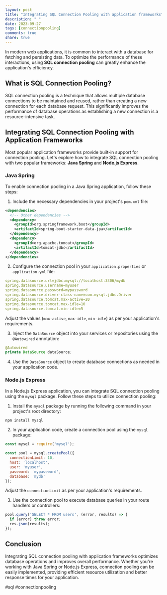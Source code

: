 ```yaml
---
layout: post
title: "Integrating SQL Connection Pooling with application frameworks"
description: " "
date: 2023-09-27
tags: [connectionpooling]
comments: true
share: true
---
```


In modern web applications, it is common to interact with a database for fetching and persisting data. To optimize the performance of these interactions, using **SQL connection pooling** can greatly enhance the application's efficiency.

## What is SQL Connection Pooling?

SQL connection pooling is a technique that allows multiple database connections to be maintained and reused, rather than creating a new connection for each database request. This significantly improves the performance of database operations as establishing a new connection is a resource-intensive task.

## Integrating SQL Connection Pooling with Application Frameworks

Most popular application frameworks provide built-in support for connection pooling. Let's explore how to integrate SQL connection pooling with two popular frameworks: **Java Spring** and **Node.js Express**.

### Java Spring

To enable connection pooling in a Java Spring application, follow these steps:

1. Include the necessary dependencies in your project's `pom.xml` file:

```xml
<dependencies>
  <!-- Other dependencies -->
  <dependency>
    <groupId>org.springframework.boot</groupId>
    <artifactId>spring-boot-starter-data-jpa</artifactId>
  </dependency>
  <dependency>
    <groupId>org.apache.tomcat</groupId>
    <artifactId>tomcat-jdbc</artifactId>
  </dependency>
</dependencies>
```

2. Configure the connection pool in your `application.properties` or `application.yml` file:

```yml
spring.datasource.url=jdbc:mysql://localhost:3306/mydb
spring.datasource.username=myuser
spring.datasource.password=mypassword
spring.datasource.driver-class-name=com.mysql.jdbc.Driver
spring.datasource.tomcat.max-active=20
spring.datasource.tomcat.max-idle=10
spring.datasource.tomcat.min-idle=5
```
   
   Adjust the values (`max-active`, `max-idle`, `min-idle`) as per your application's requirements.

3. Inject the `DataSource` object into your services or repositories using the `@Autowired` annotation:

```java
@Autowired
private DataSource dataSource;
```

4. Use the `DataSource` object to create database connections as needed in your application code.

### Node.js Express

In a Node.js Express application, you can integrate SQL connection pooling using the `mysql` package. Follow these steps to utilize connection pooling:

1. Install the `mysql` package by running the following command in your project's root directory:

```bash
npm install mysql
```

2. In your application code, create a connection pool using the `mysql` package:

```javascript
const mysql = require('mysql');

const pool = mysql.createPool({
  connectionLimit: 10,
  host: 'localhost',
  user: 'myuser',
  password: 'mypassword',
  database: 'mydb'
});
```

   Adjust the `connectionLimit` as per your application's requirements.

3. Use the connection pool to execute database queries in your route handlers or controllers:

```javascript
pool.query('SELECT * FROM users', (error, results) => {
  if (error) throw error;
  res.json(results);
});
```

## Conclusion

Integrating SQL connection pooling with application frameworks optimizes database operations and improves overall performance. Whether you're working with Java Spring or Node.js Express, connection pooling can be easily implemented, providing efficient resource utilization and better response times for your application.

#sql #connectionpooling